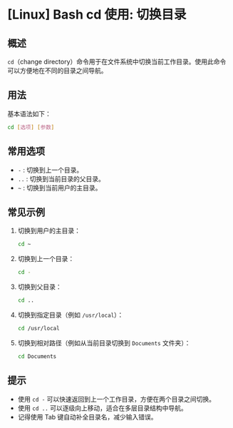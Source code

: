 # [Linux] Bash cd 使用: 切换目录

## 概述
`cd`（change directory）命令用于在文件系统中切换当前工作目录。使用此命令可以方便地在不同的目录之间导航。

## 用法
基本语法如下：
```bash
cd [选项] [参数]
```

## 常用选项
- `-` : 切换到上一个目录。
- `..` : 切换到当前目录的父目录。
- `~` : 切换到当前用户的主目录。

## 常见示例
1. 切换到用户的主目录：
   ```bash
   cd ~
   ```

2. 切换到上一个目录：
   ```bash
   cd -
   ```

3. 切换到父目录：
   ```bash
   cd ..
   ```

4. 切换到指定目录（例如 `/usr/local`）：
   ```bash
   cd /usr/local
   ```

5. 切换到相对路径（例如从当前目录切换到 `Documents` 文件夹）：
   ```bash
   cd Documents
   ```

## 提示
- 使用 `cd -` 可以快速返回到上一个工作目录，方便在两个目录之间切换。
- 使用 `cd ..` 可以逐级向上移动，适合在多层目录结构中导航。
- 记得使用 Tab 键自动补全目录名，减少输入错误。